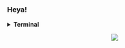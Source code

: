 ### Heya!

<!-- ![](https://github.com/aisyshk/aisyshk/blob/main/dc_ex_1.png) -->

<!-- <hr> -->

<details>
  <summary><b>Terminal</b></summary>
  
  ![gh_terminal](./gh_term.png)
</details>

<html>
<style>
/*
  <!--START_SECTION:waka-->

  ```text
  From: 05 March 2023 - To: 09 March 2023

  Total Time: 19 hrs 50 mins

  C++           8 hrs 38 mins   >>>>>>>>>>>--------------   43.58 %
  CSS           4 hrs 44 mins   >>>>>>-------------------   23.86 %
  HTML          4 hrs 36 mins   >>>>>>-------------------   23.25 %
  JavaScript    1 hr 22 mins    >>-----------------------   06.94 %
  C             16 mins         -------------------------   01.36 %
  Objective-C   3 mins          -------------------------   00.33 %
  ```

  <!--END_SECTION:waka-->
  */
</style>
</html>

<div align="center">
  <img src="https://img.shields.io/badge/Visual_Studio-5C2D91?style=for-the-badge&logo=visual%20studio&logoColor=white" />
</div>
